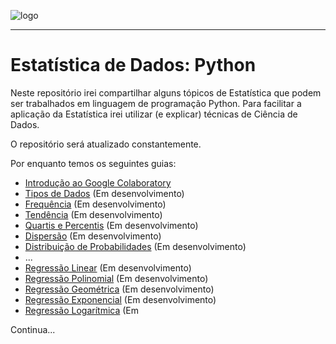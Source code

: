 ![logo](https://i.ibb.co/YthtbLh/Giifff-mid.gif)
***
# Estatística de Dados: Python
Neste repositório irei compartilhar alguns tópicos de Estatística que podem ser trabalhados em linguagem de programação Python. Para facilitar a aplicação da Estatística irei utilizar (e explicar) técnicas de Ciência de Dados.

O repositório será atualizado constantemente. 

Por enquanto temos os seguintes guias:

* [Introdução ao Google Colaboratory](https://github.com/Wreef/EstatisticaDeDados/tree/main/Introdu%C3%A7%C3%A3o%20ao%20Google%20Colaboratory)
* [Tipos de Dados](https://github.com/Wreef/EstatisticaDeDados/tree/main/Tipos%20de%20Dados) (Em desenvolvimento)
* [Frequência](https://github.com/Wreef/EstatisticaDeDados/tree/main/Frequ%C3%AAncia) (Em desenvolvimento)
* [Tendência](https://github.com/Wreef/EstatisticaDeDados/tree/main/Tend%C3%AAncia) (Em desenvolvimento)
* [Quartis e Percentis](https://github.com/Wreef/EstatisticaDeDados/tree/main/Quartis%20e%20Percentis) (Em desenvolvimento)
* [Dispersão](https://github.com/Wreef/EstatisticaDeDados/tree/main/Dispers%C3%A3o) (Em desenvolvimento)
* [Distribuição de Probabilidades](https://github.com/Wreef/EstatisticaDeDados/tree/main/Distribui%C3%A7%C3%A3o%20de%20Probabilidades) (Em desenvolvimento)
* ...
* [Regressão Linear](https://github.com/Wreef/EstatisticaDeDados/tree/main/Regress%C3%A3o%20Linear) (Em desenvolvimento)
* [Regressão Polinomial](https://github.com/Wreef/EstatisticaDeDados/tree/main/Regress%C3%A3o%20Polinomial) (Em desenvolvimento)
* [Regressão Geométrica](https://github.com/Wreef/EstatisticaDeDados/tree/main/Regress%C3%A3o%20Geom%C3%A9trica) (Em desenvolvimento)
* [Regressão Exponencial](https://github.com/Wreef/EstatisticaDeDados/tree/main/Regress%C3%A3o%20Exponencial) (Em desenvolvimento)
* [Regressão Logarítmica](https://github.com/Wreef/EstatisticaDeDados/tree/main/Regress%C3%A3o%20Logar%C3%ADtmica) (Em 

Continua...
